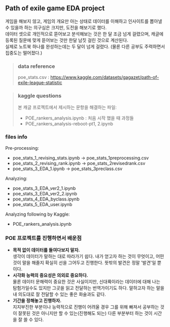 
## Path of exile game  EDA project

게임을 해보지 않고, 게임의 개요만 아는 상태로 데이터를 이해하고 인사이트를 뽑아낼 수 있을까 하는 의구심은 크지만, 도전을 해보기로 했다.  
데이터 셋으로 개인적으로 뜯어보고 분석해보는 것은 한 달 조금 넘게 걸렸으며, 캐글에 등록된 질문에 맞게 뜯어보는 것만 한달 남짓 걸린 것으로 계산된다.  
실제로 노트북 하나를 완성하는데는 두 달이 넘게 걸렸다. (물론 다른 공부도 주력하면서 집중도는 떨어졌다.)

> ### data reference
> poe_stats.csv : https://www.kaggle.com/datasets/gagazet/path-of-exile-league-statistic

> ### kaggle questions
> 본 캐글 프로젝트에서 제시하는 문항을 해결하는 파일: 
> - POE_rankers_analysis.ipynb : 처음 시작 했을 때 과정들
> - POE_rankers_analysis-reboot-pt1, 2.ipynb 


### files info  

Pre-processing: 
  - poe_stats_1_revising_stats.ipynb -> poe_stats_1preprocessing.csv
  - poe_stats_2_revising_rank.ipynb -> poe_stats_2revisedrank.csv
  - poe_stats_3_EDA_1.ipynb -> poe_stats_3preclass.csv

Analyzing: 
  - poe_stats_3_EDA_ver2_1.ipynb
  - poe_stats_3_EDA_ver2_2.ipynb
  - poe_stats_4_EDA_byclass.ipynb
  - poe_stats_5_EDA_user.ipynb

Analyzing following by Kaggle: 
  - POE_rankers_analysis.ipynb

### POE 프로젝트를 진행하면서 배운점
  - **목적 없이 데이터를 들여다보지 말자.**  
    생각이 데이터가 말하는 대로 따라가기 쉽다. 내가 얻고자 하는 것이 무엇이고, 어떤 것이 말을 해줄지 확실히 선을 그어두고 진행한다. 뜻밖의 발견은 정말 '발견'일 뿐이다.
  - **시각화 능력의 중요성은 의외로 중요하다.**  
    물론 데이터 문해력이 중요한 것은 사실이지만, 신대륙이라는 데이터에 대해 나는 탐험가일수도 있지만 그곳을 읽고 전달하는 번역가이기도 하다. 말하고자 하는 말을 내 의도대로 잘 전달할 수 있는 좋은 화술과도 같다.
  - **기간을 정해놓고 진행하자.**  
    지지부진한 부분이나 능력적으로 진행이 어려울 경우 그를 위해 빠져서 공부하는 것이 잘못된 것은 아니지만 할 수 있는(진행해도 되는) 다른 부분부터 하는 것이 시간을 잘 쓸 수 있다.

